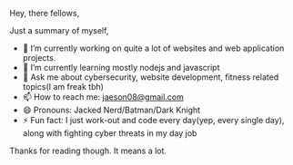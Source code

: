 Hey, there fellows,

Just a summary of myself,

- 🔭 I’m currently working on quite a lot of websites and web application projects.
- 🌱 I’m currently learning mostly nodejs and javascript
- 💬 Ask me about cybersecurity, website development, fitness related topics(I am freak tbh)
- 📫 How to reach me: jaeson08@gmail.com
- 😄 Pronouns: Jacked Nerd/Batman/Dark Knight
- ⚡ Fun fact: I just work-out and code every day(yep, every single day), along with fighting cyber threats in my day job

Thanks for reading though. It means a lot.
